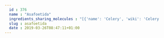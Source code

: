 ```yaml
---
  id : 376
  name : "Asafoetida"
  ingredients_sharing_molecules : "[{'name': 'Celery', 'wiki': 'Celery', 'id': 329, 'category': 'Spice', 'common_molecules': [5320250, 31253, 91457, 440917, 22311, 6654, 7460, 92138, 6432005, 14896, 5281515, 11142, 5281553, 332, 7463, 441005, 6616]}, {'name': 'Coriander', 'wiki': 'Coriander', 'id': 254, 'category': 'Herb', 'common_molecules': [5320250, 31253, 6448, 22311, 6654, 7460, 92138, 440917, 14896, 5281515, 11142, 5281553, 332, 7463, 441005, 6616]}, {'name': 'Dill', 'wiki': 'Dill', 'id': 256, 'category': 'Herb', 'common_molecules': [5320250, 31253, 91457, 6654, 7460, 22311, 440917, 14896, 5281515, 11142, 5281553, 332, 7463, 439250, 441005, 6616]}, {'name': 'Rosemary', 'wiki': 'Rosemary', 'id': 264, 'category': 'Herb', 'common_molecules': [5320250, 31253, 6448, 440917, 22311, 6654, 7460, 92138, 6432005, 14896, 5281515, 11142, 5281553, 7463, 441005, 6616]}, {'name': 'Oregano', 'wiki': 'Oregano', 'id': 337, 'category': 'Spice', 'common_molecules': [5320250, 31253, 91457, 22311, 6654, 7460, 92138, 6448, 14896, 5281515, 10856614, 5281553, 7463, 441005, 6616, 11142]}]"
  slug : asafoetida
  date : 2019-03-26T08:47:11+01:00
---
```



